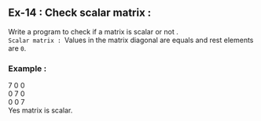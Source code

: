 ## Ex-14 : Check scalar matrix :   
Write a program to check if a matrix is scalar or not .  
`Scalar matrix : `Values in the matrix diagonal are equals and rest elements are `0`.  
 
### Example :  
7 0 0  
0 7 0  
0 0 7  
Yes matrix is scalar.
